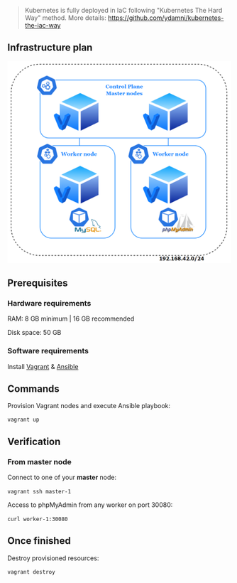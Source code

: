 > Kubernetes is fully deployed in IaC following "Kubernetes The Hard Way" method. More details: https://github.com/ydamni/kubernetes-the-iac-way

## Infrastructure plan

![infrastructure](local-install-with-kube.PNG)


## Prerequisites

### Hardware requirements

RAM: 8 GB minimum | 16 GB recommended

Disk space: 50 GB

### Software requirements

Install [Vagrant](https://www.vagrantup.com/downloads) & [Ansible](https://docs.ansible.com/ansible/latest/installation_guide/intro_installation.html)


## Commands

Provision Vagrant nodes and execute Ansible playbook:
```
vagrant up
```

## Verification

### From master node

Connect to one of your **master** node:

`vagrant ssh master-1`

Access to phpMyAdmin from any worker on port 30080:

`curl worker-1:30080`


## Once finished

Destroy provisioned resources:
```
vagrant destroy
```
